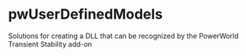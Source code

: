 # pwUserDefinedModels
Solutions for creating a DLL that can be recognized by the PowerWorld Transient Stability add-on
